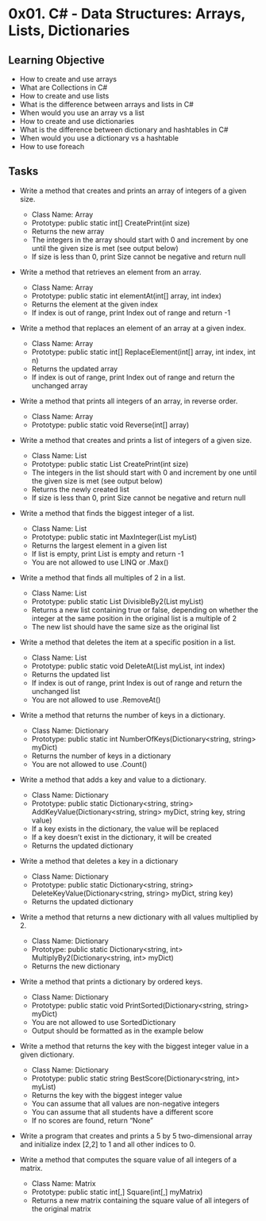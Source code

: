 # 0x01. C# - Data Structures: Arrays, Lists, Dictionaries

## Learning Objective

-  How to create and use arrays
-  What are Collections in C#
-  How to create and use lists
-  What is the difference between arrays and lists in C#
-  When would you use an array vs a list
-  How to create and use dictionaries
-  What is the difference between dictionary and hashtables in C#
-  When would you use a dictionary vs a hashtable
-  How to use foreach

## Tasks

-   Write a method that creates and prints an array of integers of a given size.
    -   Class Name: Array
    -   Prototype: public static int[] CreatePrint(int size)
    -   Returns the new array
    -   The integers in the array should start with 0 and increment by one until the given size is met (see output below)
    -   If size is less than 0, print Size cannot be negative and return null

-   Write a method that retrieves an element from an array.
    -   Class Name: Array
    -   Prototype: public static int elementAt(int[] array, int index)
    -   Returns the element at the given index
    -   If index is out of range, print Index out of range and return -1

-   Write a method that replaces an element of an array at a given index.
    -   Class Name: Array
    -   Prototype: public static int[] ReplaceElement(int[] array, int index, int n)
    -   Returns the updated array
    -   If index is out of range, print Index out of range and return the unchanged array

-   Write a method that prints all integers of an array, in reverse order.
    -   Class Name: Array
    -   Prototype: public static void Reverse(int[] array)

-   Write a method that creates and prints a list of integers of a given size.
    -   Class Name: List
    -   Prototype: public static List<int> CreatePrint(int size)
    -   The integers in the list should start with 0 and increment by one until the given size is met (see output below)
    -   Returns the newly created list
    -   If size is less than 0, print Size cannot be negative and return null

-   Write a method that finds the biggest integer of a list.
    -   Class Name: List
    -   Prototype: public static int MaxInteger(List<int> myList)
    -   Returns the largest element in a given list
    -   If list is empty, print List is empty and return -1
    -   You are not allowed to use LINQ or .Max()

-   Write a method that finds all multiples of 2 in a list.
    -   Class Name: List
    -   Prototype: public static List<bool> DivisibleBy2(List<int> myList)
    -   Returns a new list containing true or false, depending on whether the integer at the same position in the original list is a multiple of 2
    -   The new list should have the same size as the original list

-   Write a method that deletes the item at a specific position in a list.
    -   Class Name: List
    -   Prototype: public static void DeleteAt(List<int> myList, int index)
    -   Returns the updated list
    -   If index is out of range, print Index is out of range and return the unchanged list
    -   You are not allowed to use .RemoveAt()

-   Write a method that returns the number of keys in a dictionary.
    -   Class Name: Dictionary
    -   Prototype: public static int NumberOfKeys(Dictionary<string, string> myDict)
    -   Returns the number of keys in a dictionary
    -   You are not allowed to use .Count()

-   Write a method that adds a key and value to a dictionary.
    -   Class Name: Dictionary
    -   Prototype: public static Dictionary<string, string> AddKeyValue(Dictionary<string, string> myDict, string key, string value)
    -   If a key exists in the dictionary, the value will be replaced
    -   If a key doesn’t exist in the dictionary, it will be created
    -   Returns the updated dictionary

-   Write a method that deletes a key in a dictionary
    -   Class Name: Dictionary
    -   Prototype: public static Dictionary<string, string> DeleteKeyValue(Dictionary<string, string> myDict, string key)
    -   Returns the updated dictionary

-   Write a method that returns a new dictionary with all values multiplied by 2.
    -   Class Name: Dictionary
    -   Prototype: public static Dictionary<string, int> MultiplyBy2(Dictionary<string, int> myDict)
    -   Returns the new dictionary

-   Write a method that prints a dictionary by ordered keys.
     -   Class Name: Dictionary
     -   Prototype: public static void PrintSorted(Dictionary<string, string> myDict)
     -   You are not allowed to use SortedDictionary
     -   Output should be formatted as in the example below

-   Write a method that returns the key with the biggest integer value in a given dictionary.
    -   Class Name: Dictionary
    -   Prototype: public static string BestScore(Dictionary<string, int> myList)
    -   Returns the key with the biggest integer value
    -   You can assume that all values are non-negative integers
    -   You can assume that all students have a different score
    -   If no scores are found, return “None”

-   Write a program that creates and prints a 5 by 5 two-dimensional array and initialize index [2,2] to 1 and all other indices to 0.

-   Write a method that computes the square value of all integers of a matrix.
    -   Class Name: Matrix
    -   Prototype: public static int[,] Square(int[,] myMatrix)
    -   Returns a new matrix containing the square value of all integers of the original matrix
